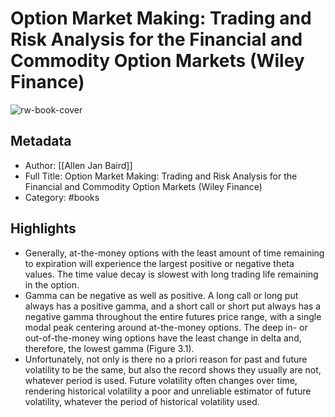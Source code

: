 # Option Market Making: Trading and Risk Analysis for the Financial and Commodity Option Markets (Wiley Finance)

![rw-book-cover](https://res.weread.qq.com/wrepub/CB_5be6fi6fC2L26XA6YE_parsecover)

## Metadata
- Author: [[Allen Jan Baird]]
- Full Title: Option Market Making: Trading and Risk Analysis for the Financial and Commodity Option Markets (Wiley Finance)
- Category: #books

## Highlights
- Generally, at-the-money options with the least amount of time remaining to expiration will experience the largest positive or negative theta values. The time value decay is slowest with long trading life remaining in the option.
- Gamma can be negative as well as positive. A long call or long put always has a positive gamma, and a short call or short put always has a negative gamma throughout the entire futures price range, with a single modal peak centering around at-the-money options. The deep in- or out-of-the-money wing options have the least change in delta and, therefore, the lowest gamma (Figure 3.1).
- Unfortunately, not only is there no a priori reason for past and future volatility to be the same, but also the record shows they usually are not, whatever period is used. Future volatility often changes over time, rendering historical volatility a poor and unreliable estimator of future volatility, whatever the period of historical volatility used.
